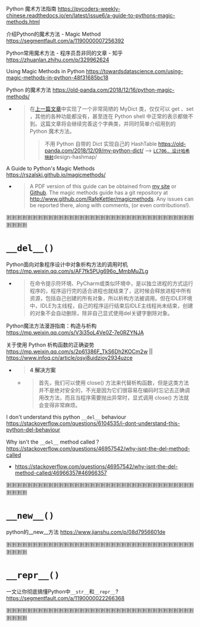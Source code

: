 
Python 魔术方法指南 https://pycoders-weekly-chinese.readthedocs.io/en/latest/issue6/a-guide-to-pythons-magic-methods.html

介绍Python的魔术方法 - Magic Method https://segmentfault.com/a/1190000007256392

Python常用魔术方法 - 程序员吾非同的文章 - 知乎 https://zhuanlan.zhihu.com/p/329962624

Using Magic Methods in Python https://towardsdatascience.com/using-magic-methods-in-python-48f31685bc18

Python 的魔术方法 https://old-panda.com/2018/12/16/python-magic-methods/
- > 在[上一篇文章](https://old-panda.com/2018/12/09/my-python-dict/)中实现了一个非常简陋的 MyDict 类，仅仅可以 get 、set ，其他的各种功能都没有，甚至连在 Python shell 中正常的表示都做不到。这篇文章将会继续完善这个字典类，并同时简单介绍用到的 Python 魔术方法。
  >> 不用 Python 自带的 Dict 实现自己的 HashTable https://old-panda.com/2018/12/09/my-python-dict/  -->  [`LC706. 设计哈希映射`](https://leetcode-cn.com/problems/)design-hashmap/

A Guide to Python's Magic Methods https://rszalski.github.io/magicmethods/
- > A PDF version of this guide can be obtained from [my site](http://www.rafekettler.com/magicmethods.pdf) or [Github](https://github.com/RafeKettler/magicmethods/raw/master/magicmethods.pdf). The magic methods guide has a git repository at http://www.github.com/RafeKettler/magicmethods. Any issues can be reported there, along with comments, (or even contributions!).

:u5272::u5272::u5272::u5272::u5272::u5272::u5272::u5272::u5272::u5272::u5272::u5272::u5272::u5272::u5272::u5272::u5272::u5272::u5272::u5272::u5272::u5272::u5272::u5272::u5272::u5272::u5272::u5272::u5272::u5272::u5272::u5272::u5272::u5272::u5272::u5272::u5272::u5272::u5272::u5272:

# `__del__()`

Python面向对象程序设计中对象析构方法的调用时机 https://mp.weixin.qq.com/s/AF7fk5PUg696o_MmbMuZLg
- > 在命令提示符环境、PyCharm或类似环境中，是以独立进程的方式运行程序的，程序运行完的适合进程也就结束了，这时候会释放进程中所有资源，包括自己创建的所有对象，所以析构方法被调用。但在IDLE环境中，IDLE为主线程，自己的程序运行结束后IDLE主线程尚未结束，创建的对象不会自动删除，除非自己显式使用del关键字删除对象。

Python魔法方法漫游指南：构造与析构 https://mp.weixin.qq.com/s/V3i35oL4Ve0Z-7e0RZYNJA

关于使用 Python 析构函数的正确姿势 https://mp.weixin.qq.com/s/2p61386F_TkS6Dh2KOCm2w || https://www.infoq.cn/article/osyi8uidzioy2934uzce
- > **4 解决方案**
  * > 首先，我们可以使用 close() 方法来代替析构函数，但是这类方法并不是绝对安全的，不光是因为它们很容易在编码时忘记去正确调用改方法，而且当程序需要抛出异常时，显式调用 close() 方法就会变得非常麻烦。

I don't understand this python `__del__` behaviour https://stackoverflow.com/questions/6104535/i-dont-understand-this-python-del-behaviour

Why isn't the `__del__` method called？ https://stackoverflow.com/questions/46957542/why-isnt-the-del-method-called
- https://stackoverflow.com/questions/46957542/why-isnt-the-del-method-called/46966357#46966357

:u5272::u5272::u5272::u5272::u5272::u5272::u5272::u5272::u5272::u5272::u5272::u5272::u5272::u5272::u5272::u5272::u5272::u5272::u5272::u5272::u5272::u5272::u5272::u5272::u5272::u5272::u5272::u5272::u5272::u5272::u5272::u5272::u5272::u5272::u5272::u5272::u5272::u5272::u5272::u5272:

# `__new__()`

python的__new__方法 https://www.jianshu.com/p/08d7956601de

:u5272::u5272::u5272::u5272::u5272::u5272::u5272::u5272::u5272::u5272::u5272::u5272::u5272::u5272::u5272::u5272::u5272::u5272::u5272::u5272::u5272::u5272::u5272::u5272::u5272::u5272::u5272::u5272::u5272::u5272::u5272::u5272::u5272::u5272::u5272::u5272::u5272::u5272::u5272::u5272:

# `__repr__()`

一文让你彻底搞懂Python中`__str__`和`__repr__`? https://segmentfault.com/a/1190000022266368

:u5272::u5272::u5272::u5272::u5272::u5272::u5272::u5272::u5272::u5272::u5272::u5272::u5272::u5272::u5272::u5272::u5272::u5272::u5272::u5272::u5272::u5272::u5272::u5272::u5272::u5272::u5272::u5272::u5272::u5272::u5272::u5272::u5272::u5272::u5272::u5272::u5272::u5272::u5272::u5272:
